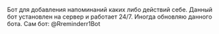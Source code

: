 Бот для добавления напоминаний каких либо действий себе. Данный бот установлен на сервер и работает 24/7. Иногда обновляю данного бота. Сам бот: @Rreminderr1Bot
